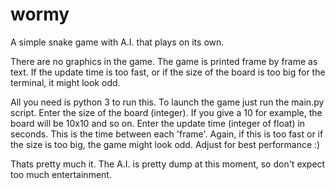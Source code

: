 # wormy
A simple snake game with A.I. that plays on its own.

There are no graphics in the game. The game is printed frame by frame as text.
If the update time is too fast, or if the size of the board is too big for the terminal, it might look odd.

All you need is python 3 to run this.
To launch the game just run the main.py script.
Enter the size of the board (integer). If you give a 10 for example, the board will be 10x10 and so on.
Enter the update time (integer of float) in seconds. This is the time between each 'frame'.
Again, if this is too fast or if the size is too big, the game might look odd. Adjust for best performance :)

Thats pretty much it.
The A.I. is pretty dump at this moment, so don't expect too much entertainment.
